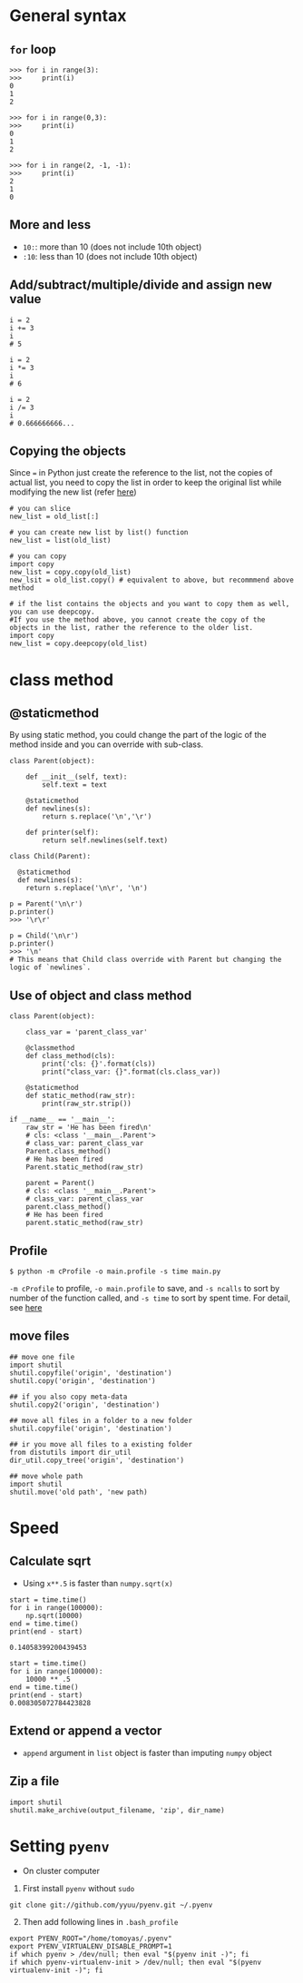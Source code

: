 # General syntax
## `for` loop
```
>>> for i in range(3):
>>> 	print(i)
0
1
2

>>> for i in range(0,3):
>>> 	print(i)
0
1
2

>>> for i in range(2, -1, -1):
>>> 	print(i)
2
1
0
```

## More and less
* `10:`: more than 10 (does not include 10th object)
* `:10`: less than 10 (does not include 10th object)

## Add/subtract/multiple/divide and assign new value
```
i = 2
i += 3
i
# 5

i = 2
i *= 3
i
# 6

i = 2
i /= 3
i
# 0.666666666...
```

## Copying the objects
Since ` = ` in Python just create the reference to the list, not the copies of actual list, you need to copy the list in order to keep the original list while modifying the new list (refer [here](http://stackoverflow.com/questions/23200969/how-to-clone-or-copy-a-set-in-python))

```
# you can slice
new_list = old_list[:]

# you can create new list by list() function
new_list = list(old_list)

# you can copy 
import copy
new_list = copy.copy(old_list)
new_lsit = old_list.copy() # equivalent to above, but recommmend above method

# if the list contains the objects and you want to copy them as well, you can use deepcopy. 
#If you use the method above, you cannot create the copy of the objects in the list, rather the reference to the older list.
import copy
new_list = copy.deepcopy(old_list)
```

# class method
## @staticmethod
By using static method, you could change the part of the logic of the method inside and you can override with sub-class.

```
class Parent(object):

    def __init__(self, text):
        self.text = text

    @staticmethod
    def newlines(s):
        return s.replace('\n','\r')

    def printer(self):
        return self.newlines(self.text)

class Child(Parent):

  @staticmethod
  def newlines(s):
    return s.replace('\n\r', '\n')

p = Parent('\n\r')
p.printer()
>>> '\r\r'

p = Child('\n\r')
p.printer()
>>> '\n'
# This means that Child class override with Parent but changing the logic of `newlines`.
``` 

## Use of object and class method
```
class Parent(object):

    class_var = 'parent_class_var'

    @classmethod
    def class_method(cls):
        print('cls: {}'.format(cls))
        print("class_var: {}".format(cls.class_var))

    @staticmethod
    def static_method(raw_str):
        print(raw_str.strip())

if __name__ == '__main__':
    raw_str = 'He has been fired\n'
    # cls: <class '__main__.Parent'>
    # class_var: parent_class_var
    Parent.class_method()
    # He has been fired
    Parent.static_method(raw_str)

    parent = Parent()
    # cls: <class '__main__.Parent'>
    # class_var: parent_class_var
    parent.class_method()
    # He has been fired
    parent.static_method(raw_str)
```

## Profile
```
$ python -m cProfile -o main.profile -s time main.py
```
`-m cProfile` to profile, `-o main.profile` to save, and `-s ncalls` to sort by number of the function called, and `-s time` to sort by spent time. For detail, see [here][1]

[1]:http://blog.amedama.jp/entry/2016/08/30/214718

## move files
```
## move one file
import shutil
shutil.copyfile('origin', 'destination')
shutil.copy('origin', 'destination')

## if you also copy meta-data
shutil.copy2('origin', 'destination')

## move all files in a folder to a new folder
shutil.copyfile('origin', 'destination')

## ir you move all files to a existing folder
from distutils import dir_util
dir_util.copy_tree('origin', 'destination')

## move whole path
import shutil
shutil.move('old path', 'new path)
```

# Speed
## Calculate sqrt
* Using `x**.5` is faster than `numpy.sqrt(x)`

```
start = time.time()
for i in range(100000):
    np.sqrt(10000)
end = time.time()
print(end - start)

0.14058399200439453

start = time.time()
for i in range(100000):
    10000 ** .5
end = time.time()
print(end - start)
0.008305072784423828
```

## Extend or append a vector
* `append` argument in `list` object is faster than imputing `numpy` object

## Zip a file

```
import shutil
shutil.make_archive(output_filename, 'zip', dir_name)
```
# Setting `pyenv`
* On cluster computer

1. First install `pyenv` without `sudo`

```
git clone git://github.com/yyuu/pyenv.git ~/.pyenv
```

2. Then add following lines in `.bash_profile`
```
export PYENV_ROOT="/home/tomoyas/.pyenv"
export PYENV_VIRTUALENV_DISABLE_PROMPT=1
if which pyenv > /dev/null; then eval "$(pyenv init -)"; fi
if which pyenv-virtualenv-init > /dev/null; then eval "$(pyenv virtualenv-init -)"; fi
```
